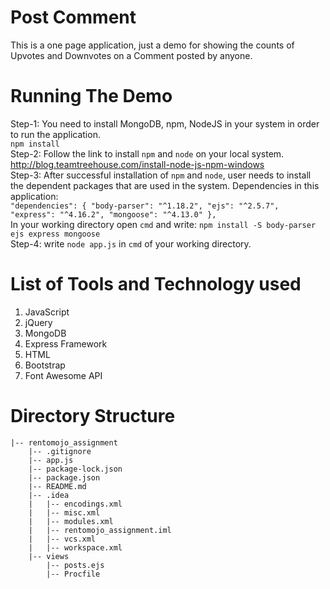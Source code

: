 # Post Comment
This is a one page application, just a demo for showing the counts of Upvotes and Downvotes on a Comment posted by anyone.
 

# Running The Demo
Step-1: You need to install MongoDB, npm, NodeJS in your system in order to run the application. <br />
        ```npm install```  <br />
Step-2: Follow the link to install ```npm``` and ```node``` on your local system. http://blog.teamtreehouse.com/install-node-js-npm-windows <br />
Step-3: After successful installation of ```npm``` and ```node```, user needs to install the dependent packages that are used in the system. Dependencies in this application:<br /> ```"dependencies": {
    "body-parser": "^1.18.2",
    "ejs": "^2.5.7",
    "express": "^4.16.2",
    "mongoose": "^4.13.0"
  },```<br />
 In your working directory open ```cmd``` and write: ```npm install -S body-parser ejs express mongoose``` <br />
 Step-4: write ```node app.js``` in ```cmd``` of your working directory. 
 
# List of Tools and Technology used
1. JavaScript <br />
2. jQuery <br />
3. MongoDB <br />
4. Express Framework <br />
5. HTML <br />
6. Bootstrap <br />
7. Font Awesome API <br />

# Directory Structure
```
|-- rentomojo_assignment
    |-- .gitignore
    |-- app.js
    |-- package-lock.json
    |-- package.json
    |-- README.md
    |-- .idea
    |   |-- encodings.xml
    |   |-- misc.xml
    |   |-- modules.xml
    |   |-- rentomojo_assignment.iml
    |   |-- vcs.xml
    |   |-- workspace.xml
    |-- views
        |-- posts.ejs
        |-- Procfile
```
